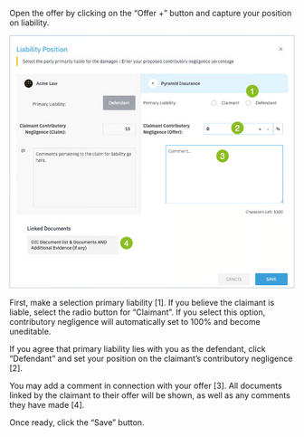 Open the offer by clicking on the “Offer +” button and capture your position on liability.

![Defendant Liability Offer](../../assets/defendant-liability-offer.png)

First, make a selection primary liability [1]. If you believe the claimant is liable, select the radio button for “Claimant”. If you select this option, contributory negligence will automatically set to 100% and become uneditable.

If you agree that primary liability lies with you as the defendant, click “Defendant” and set your position on the claimant’s contributory negligence [2]. 

You may add a comment in connection with your offer [3]. All documents linked by the claimant to their offer will be shown, as well as any comments they have made [4].

Once ready, click the “Save” button.

